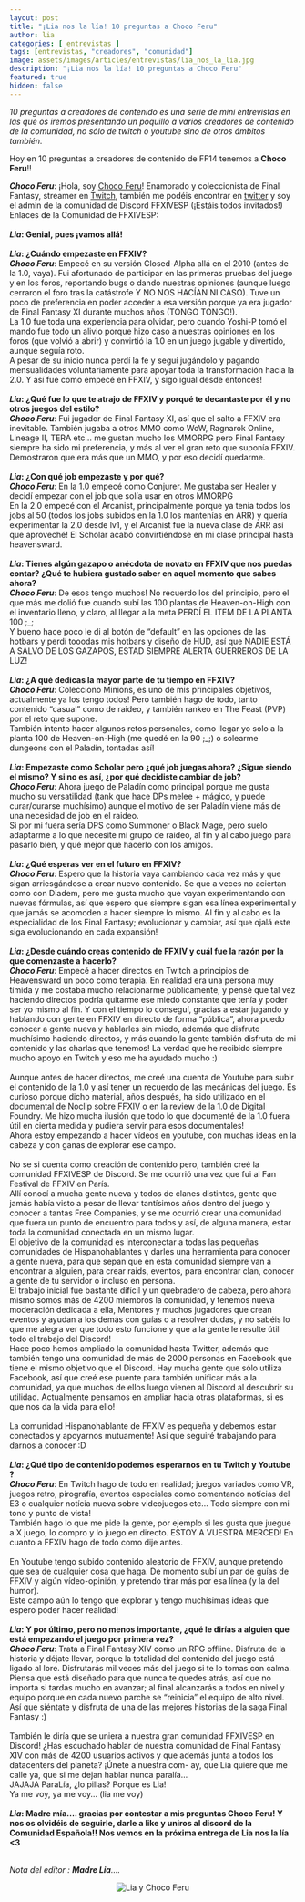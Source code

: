 ```yaml
---
layout: post
title: "¡Lia nos la lía! 10 preguntas a Choco Feru"
author: lia
categories: [ entrevistas ]
tags: [entrevistas, "creadores", "comunidad"]
image: assets/images/articles/entrevistas/lia_nos_la_lia.jpg
description: "¡Lia nos la lía! 10 preguntas a Choco Feru"
featured: true
hidden: false
---
```

*10 preguntas a creadores de contenido es una serie de mini entrevistas en las que os iremos presentando un poquillo a varios creadores de contenido de la comunidad, no sólo de twitch o youtube sino de otros ámbitos también.*

Hoy en 10 preguntas a creadores de contenido de FF14 tenemos a **Choco Feru**!!

<div class="card">
  <div class="card-body">
    <i><b>Choco Feru</b></i>: ¡Hola, soy <a href="https://twitter.com/ChocoFeru" target="_blank">Choco Feru</a>! Enamorado y coleccionista de Final Fantasy, streamer en <a href="https://www.twitch.tv/chocoferu" target="_blank">Twitch</a>, también me podéis encontrar en <a href="https://twitter.com/ChocoFeru" target="_blank">twitter</a> y soy el admin de la comunidad de Discord FFXIVESP (¡Estáis todos invitados!)<br/>
    Enlaces de la Comunidad de FFXIVESP:
    <a href="https://t.co/nqeW3v0Lcy?amp=1" target="_blank"><i class="fab fa-discord"></i></a>
    <a href="www.twitter.es/FFXIVESP_" target="_blank"><i class="fab fa-twitter"></i></a>
    <a href="https://www.facebook.com/groups/ffxivesp" target="_blank"><i class="fab fa-facebook"></i></a>
  </div>
</div>

<br/>

<div class="card">
  <div class="card-header">
     <b><i>Lia</i>: Genial, pues ¡vamos allá!</b>
  </div>
</div>

<br/>

<div class="card">
  <div class="card-header">
     <b><i>Lia</i>: ¿Cuándo empezaste en FFXIV?</b>
  </div>
  <div class="card-body">
    <i><b>Choco Feru</b></i>: Empecé en su versión Closed-Alpha allá en el 2010 (antes de la 1.0, vaya). Fui afortunado de participar en las primeras pruebas del juego y en los foros, reportando bugs o dando nuestras opiniones (aunque luego cerraron el foro tras la catástrofe Y NO NOS HACÍAN NI CASO). Tuve un poco de preferencia en poder acceder a esa versión porque ya era jugador de Final Fantasy XI durante muchos años (TONGO TONGO!).<br/>
La 1.0 fue toda una experiencia para olvidar, pero cuando Yoshi-P tomó el mando fue todo un alivio porque hizo caso a nuestras opiniones en los foros (que volvió a abrir) y convirtió la 1.0 en un juego jugable y divertido, aunque seguía roto.<br/> 
A pesar de su inicio nunca perdí la fe y seguí jugándolo y pagando mensualidades voluntariamente para apoyar toda la transformación hacia la 2.0. 
Y así fue como empecé en FFXIV, y sigo igual desde entonces!

  </div>
</div>

<br/>

<div class="card">
  <div class="card-header">
     <b><i>Lia</i>: ¿Qué fue lo que te atrajo de FFXIV y porqué te decantaste por él y no otros juegos del estilo?</b>
  </div>
  <div class="card-body">
    <i><b>Choco Feru</b></i>: Fui jugador de Final Fantasy XI, así que el salto a FFXIV era inevitable.
También jugaba a otros MMO como WoW, Ragnarok Online, Lineage II, TERA etc… me gustan mucho los MMORPG pero Final Fantasy siempre ha sido mi preferencia, y más al ver el gran reto que suponía FFXIV. Demostraron que era más que un MMO, y por eso decidí quedarme.

  </div>
</div>

<br/>


<div class="card">
  <div class="card-header">
     <b><i>Lia</i>: ¿Con qué job empezaste y por qué?</b>
  </div>
  <div class="card-body">
    <i><b>Choco Feru</b></i>: En la 1.0 empecé como Conjurer. Me gustaba ser Healer y decidí empezar con el job que solía usar en otros MMORPG<br/>
    En la 2.0 empecé con el Arcanist, principalmente porque ya tenía todos los jobs al 50 (todos los jobs subidos en la 1.0 los mantenías en ARR) y quería experimentar la 2.0 desde lv1, y el Arcanist fue la nueva clase de ARR así que aproveché! El Scholar acabó convirtiéndose en mi clase principal hasta heavensward.
  </div>    
</div>

<br/>

<div class="card">
  <div class="card-header">
     <b><i>Lia</i>: Tienes algún gazapo o anécdota de novato en FFXIV que nos puedas contar? ¿Qué te hubiera gustado saber en aquel momento que sabes ahora?</b>
  </div>
  <div class="card-body">
    <i><b>Choco Feru</b></i>: De esos tengo muchos! No recuerdo los del principio, pero el que más me dolió fue cuando subí las 100 plantas de Heaven-on-High con el inventario lleno, y claro, al llegar a la meta PERDÍ EL ITEM DE LA PLANTA 100 ;_;<br/>
    Y bueno hace poco le di al botón de “default” en las opciones de las hotbars y perdí tooodas mis hotbars y diseño de HUD, así que NADIE ESTÁ A SALVO DE LOS GAZAPOS, ESTAD SIEMPRE ALERTA GUERREROS DE LA LUZ!
  </div>
</div>

<br/>

<div class="card">
  <div class="card-header">
     <b><i>Lia</i>: ¿A qué dedicas la mayor parte de tu tiempo en FFXIV?</b>
  </div>
  <div class="card-body">
    <i><b>Choco Feru</b></i>: Colecciono Minions, es uno de mis principales objetivos, actualmente ya los tengo todos! Pero también hago de todo, tanto contenido “casual” como de raideo, y también rankeo en The Feast (PVP) por el reto que supone.<br/>
    También intento hacer algunos retos personales, como llegar yo solo a la planta 100 de Heaven-on-High (me quedé en la 90 ;_;) o solearme dungeons con el Paladín, tontadas así!
  </div>
</div>

<br/>

<div class="card">
  <div class="card-header">
     <b><i>Lia</i>: Empezaste como Scholar pero ¿qué job juegas ahora? ¿Sigue siendo el mismo? Y si no es así, ¿por qué decidiste cambiar de job?</b>
  </div>
  <div class="card-body">
    <i><b>Choco Feru</b></i>: Ahora juego de Paladín como principal porque me gusta mucho su versatilidad (tank que hace DPs melee + mágico, y puede curar/curarse muchísimo) aunque el motivo de ser Paladín viene más de una necesidad de job en el raideo.<br/>
    Si por mi fuera sería DPS como Summoner o Black Mage, pero suelo adaptarme a lo que necesite mi grupo de raideo, al fin y al cabo juego para pasarlo bien, y qué mejor que hacerlo con los amigos.
  </div>
</div>

<br/>

<div class="card">
  <div class="card-header">
     <b><i>Lia</i>: ¿Qué esperas ver en el futuro en FFXIV?</b>
  </div>
  <div class="card-body">
    <i><b>Choco Feru</b></i>: Espero que la historia vaya cambiando cada vez más y que sigan arriesgándose a crear nuevo contenido. Se que a veces no aciertan como con Diadem, pero me gusta mucho que vayan experimentando con nuevas fórmulas, así que espero que siempre sigan esa línea experimental y que jamás se acomoden a hacer siempre lo mismo. Al fin y al cabo es la especialidad de los Final Fantasy; evolucionar y cambiar, así que ojalá este siga evolucionando en cada expansión!
  </div>
</div>

<br/>

<div class="card">
  <div class="card-header">
     <b><i>Lia</i>: ¿Desde cuándo creas contenido de FFXIV y cuál fue la razón por la que comenzaste a hacerlo?</b>
  </div>
  <div class="card-body">
    <i><b>Choco Feru</b></i>: Empecé a hacer directos en Twitch a principios de Heavensward un poco como terapia. En realidad era una persona muy tímida y me costaba mucho relacionarme públicamente, y pensé que tal vez haciendo directos podría quitarme ese miedo constante que tenía y poder ser yo mismo al fin. Y con el tiempo lo conseguí, gracias a estar jugando y hablando con gente en FFXIV en directo de forma “pública”, ahora puedo conocer a gente nueva y hablarles sin miedo, además que disfruto muchísimo haciendo directos, y más cuando la gente también disfruta de mi contenido y las charlas que tenemos! La verdad que he recibido siempre mucho apoyo en Twitch y eso me ha ayudado mucho :)<br/>
    <br/>
    Aunque antes de hacer directos, me creé una cuenta de Youtube para subir el contenido de la 1.0 y así tener un recuerdo de las mecánicas del juego. Es curioso porque dicho material, años después, ha sido utilizado en el documental de Noclip sobre FFXIV o en la review de la 1.0 de Digital Foundry. Me hizo mucha ilusión que todo lo que documenté de la 1.0 fuera útil en cierta medida y pudiera servir para esos documentales!<br/>
    Ahora estoy empezando a hacer vídeos en youtube, con muchas ideas en la cabeza y con ganas de explorar ese campo.<br/>
    <br/>
    No se si cuenta como creación de contenido pero, también creé la comunidad FFXIVESP de Discord. Se me ocurrió una vez que fui al Fan Festival de FFXIV en París. <br/>
    Allí conocí a mucha gente nueva y todos de clanes distintos, gente que jamás había visto a pesar de llevar tantísimos años dentro del juego y conocer a tantas Free Companies, y se me ocurrió crear una comunidad que fuera un punto de encuentro para todos y así, de alguna manera, estar toda la comunidad conectada en un mismo lugar.<br/>
    El objetivo de la comunidad es interconectar a todas las pequeñas comunidades de Hispanohablantes y darles una herramienta para conocer a gente nueva, para que sepan que en esta comunidad siempre van a encontrar a alguien, para crear raids, eventos, para encontrar clan, conocer a gente de tu servidor o incluso en persona.<br/>
    El trabajo inicial fue bastante difícil y un quebradero de cabeza, pero ahora mismo somos más de 4200 miembros la comunidad, y tenemos nueva moderación dedicada a ella, Mentores y muchos jugadores que crean eventos y ayudan a los demás con guías o a resolver dudas, y no sabéis lo que me alegra ver que todo esto funcione y que a la gente le resulte útil todo el trabajo del Discord!<br/>
    Hace poco hemos ampliado la comunidad hasta Twitter, además que también tengo una comunidad de más de 2000 personas en Facebook que tiene el mismo objetivo que el Discord. Hay mucha gente que sólo utiliza Facebook, así que creé ese puente para también unificar más a la comunidad, ya que muchos de ellos luego vienen al Discord al descubrir su utilidad. Actualmente pensamos en ampliar hacia otras plataformas, si es que nos da la vida para ello!<br/>
    <br/>
    La comunidad Hispanohablante de FFXIV es pequeña y debemos estar conectados y apoyarnos mutuamente! Así que seguiré trabajando para darnos a conocer :D
  </div>
</div>

<br/>

<div class="card">
  <div class="card-header">
     <b><i>Lia</i>: ¿Qué tipo de contenido podemos esperarnos en tu Twitch y Youtube ?</b>
  </div>
  <div class="card-body"><i><b>Choco Feru</b></i>: En Twitch hago de todo en realidad; juegos variados como VR, juegos retro, pirografía, eventos especiales como comentando notícias del E3 o cualquier notícia nueva sobre videojuegos etc… Todo siempre con mi tono y punto de vista!<br/>
    También hago lo que me pide la gente, por ejemplo si les gusta que juegue a X juego, lo compro y lo juego en directo. ESTOY A VUESTRA MERCED!
    En cuanto a FFXIV hago de todo como dije antes.<br/>
    <br/>
    En Youtube tengo subido contenido aleatorio de FFXIV, aunque pretendo que sea de cualquier cosa que haga. De momento subí un par de guías de FFXIV y algún vídeo-opinión, y pretendo tirar más por esa línea (y la del humor).<br/> 
    Este campo aún lo tengo que explorar y tengo muchísimas ideas que espero poder hacer realidad!
  </div>
</div>

<br/>

<div class="card">
  <div class="card-header">
     <b><i>Lia</i>: Y por último, pero no menos importante, ¿qué le dirías a alguien que está empezando el juego por primera vez?</b>
  </div>
  <div class="card-body"><i><b>Choco Feru</b></i>: Trata a Final Fantasy XIV como un RPG offline. Disfruta de la historia y déjate llevar, porque la totalidad del contenido del juego está ligado al lore. Disfrutarás mil veces más del juego si te lo tomas con calma. Piensa que está diseñado para que nunca te quedes atrás, así que no importa si tardas mucho en avanzar; al final alcanzarás a todos en nivel y equipo porque en cada nuevo parche se “reinicia” el equipo de alto nivel.<br/>
  Así que siéntate y disfruta de una de las mejores historias de la saga Final Fantasy :)<br/>
  <br/>
  También le diría que se uniera a nuestra gran comunidad FFXIVESP en Discord! ¿Has escuchado hablar de nuestra comunidad de Final Fantasy XIV con más de 4200 usuarios activos y que además junta a todos los datacenters del planeta? ¡Únete a nuestra com- ay, que Lia quiere que me calle ya, que si me dejan hablar nunca paralía...<br/>
  JAJAJA ParaLía, ¿lo pillas? Porque es Lia!<br/>
  Ya me voy, ya me voy… (lia me voy)
  </div>
</div>

<br/>

<div class="card">
  <div class="card-header">
     <b><i>Lia</i>: Madre mía…. gracias por contestar a mis preguntas Choco Feru! Y nos os olvidéis de seguirle, darle a like y uniros al discord de la Comunidad Española!! Nos vemos en la próxima entrega de Lia nos la lía <3</b>
  </div>
</div>

<br/>

<i>Nota del editor : <b>Madre Lia</b>....</i>

<p align="center"><img src="{{ site.baseurl }}/assets/images/articles/entrevistas/lia_chona/lia_chona.jpg" alt="Lia y Choco Feru"/></p>